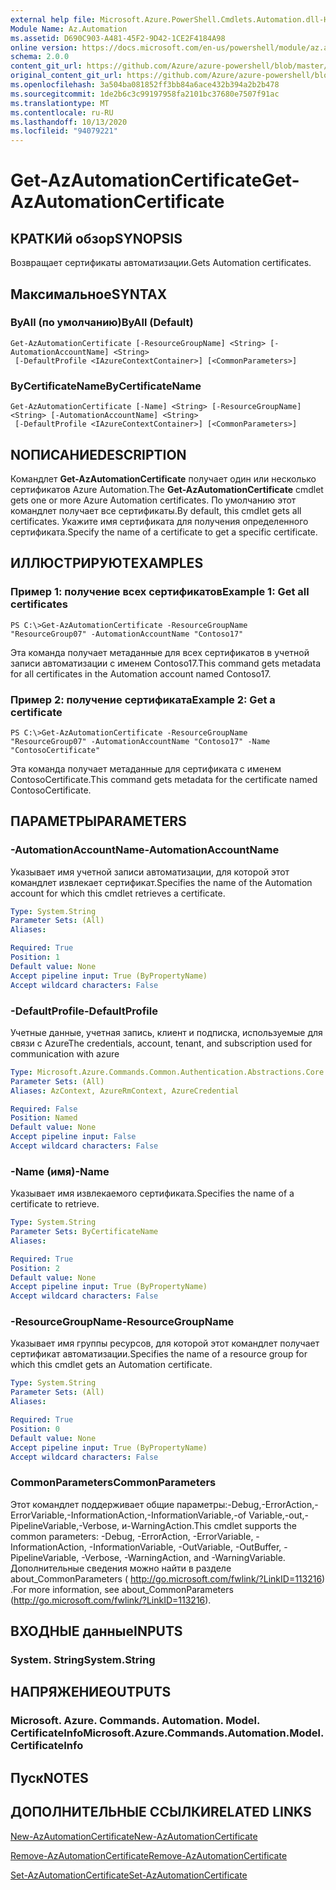 ```yaml
---
external help file: Microsoft.Azure.PowerShell.Cmdlets.Automation.dll-Help.xml
Module Name: Az.Automation
ms.assetid: D690C903-A481-45F2-9D42-1CE2F4184A98
online version: https://docs.microsoft.com/en-us/powershell/module/az.automation/get-azautomationcertificate
schema: 2.0.0
content_git_url: https://github.com/Azure/azure-powershell/blob/master/src/Automation/Automation/help/Get-AzAutomationCertificate.md
original_content_git_url: https://github.com/Azure/azure-powershell/blob/master/src/Automation/Automation/help/Get-AzAutomationCertificate.md
ms.openlocfilehash: 3a504ba081852ff3bb84a6ace432b394a2b2b478
ms.sourcegitcommit: 1de2b6c3c99197958fa2101bc37680e7507f91ac
ms.translationtype: MT
ms.contentlocale: ru-RU
ms.lasthandoff: 10/13/2020
ms.locfileid: "94079221"
---
```

# <span data-ttu-id="28c27-101">Get-AzAutomationCertificate</span><span class="sxs-lookup"><span data-stu-id="28c27-101">Get-AzAutomationCertificate</span></span>

## <span data-ttu-id="28c27-102">КРАТКИй обзор</span><span class="sxs-lookup"><span data-stu-id="28c27-102">SYNOPSIS</span></span>
<span data-ttu-id="28c27-103">Возвращает сертификаты автоматизации.</span><span class="sxs-lookup"><span data-stu-id="28c27-103">Gets Automation certificates.</span></span>

## <span data-ttu-id="28c27-104">Максимальное</span><span class="sxs-lookup"><span data-stu-id="28c27-104">SYNTAX</span></span>

### <span data-ttu-id="28c27-105">ByAll (по умолчанию)</span><span class="sxs-lookup"><span data-stu-id="28c27-105">ByAll (Default)</span></span>
```
Get-AzAutomationCertificate [-ResourceGroupName] <String> [-AutomationAccountName] <String>
 [-DefaultProfile <IAzureContextContainer>] [<CommonParameters>]
```

### <span data-ttu-id="28c27-106">ByCertificateName</span><span class="sxs-lookup"><span data-stu-id="28c27-106">ByCertificateName</span></span>
```
Get-AzAutomationCertificate [-Name] <String> [-ResourceGroupName] <String> [-AutomationAccountName] <String>
 [-DefaultProfile <IAzureContextContainer>] [<CommonParameters>]
```

## <span data-ttu-id="28c27-107">NОПИСАНИЕ</span><span class="sxs-lookup"><span data-stu-id="28c27-107">DESCRIPTION</span></span>
<span data-ttu-id="28c27-108">Командлет **Get-AzAutomationCertificate** получает один или несколько сертификатов Azure Automation.</span><span class="sxs-lookup"><span data-stu-id="28c27-108">The **Get-AzAutomationCertificate** cmdlet gets one or more Azure Automation certificates.</span></span>
<span data-ttu-id="28c27-109">По умолчанию этот командлет получает все сертификаты.</span><span class="sxs-lookup"><span data-stu-id="28c27-109">By default, this cmdlet gets all certificates.</span></span>
<span data-ttu-id="28c27-110">Укажите имя сертификата для получения определенного сертификата.</span><span class="sxs-lookup"><span data-stu-id="28c27-110">Specify the name of a certificate to get a specific certificate.</span></span>

## <span data-ttu-id="28c27-111">ИЛЛЮСТРИРУЮТ</span><span class="sxs-lookup"><span data-stu-id="28c27-111">EXAMPLES</span></span>

### <span data-ttu-id="28c27-112">Пример 1: получение всех сертификатов</span><span class="sxs-lookup"><span data-stu-id="28c27-112">Example 1: Get all certificates</span></span>
```
PS C:\>Get-AzAutomationCertificate -ResourceGroupName "ResourceGroup07" -AutomationAccountName "Contoso17"
```

<span data-ttu-id="28c27-113">Эта команда получает метаданные для всех сертификатов в учетной записи автоматизации с именем Contoso17.</span><span class="sxs-lookup"><span data-stu-id="28c27-113">This command gets metadata for all certificates in the Automation account named Contoso17.</span></span>

### <span data-ttu-id="28c27-114">Пример 2: получение сертификата</span><span class="sxs-lookup"><span data-stu-id="28c27-114">Example 2: Get a certificate</span></span>
```
PS C:\>Get-AzAutomationCertificate -ResourceGroupName "ResourceGroup07" -AutomationAccountName "Contoso17" -Name "ContosoCertificate"
```

<span data-ttu-id="28c27-115">Эта команда получает метаданные для сертификата с именем ContosoCertificate.</span><span class="sxs-lookup"><span data-stu-id="28c27-115">This command gets metadata for the certificate named ContosoCertificate.</span></span>

## <span data-ttu-id="28c27-116">ПАРАМЕТРЫ</span><span class="sxs-lookup"><span data-stu-id="28c27-116">PARAMETERS</span></span>

### <span data-ttu-id="28c27-117">-AutomationAccountName</span><span class="sxs-lookup"><span data-stu-id="28c27-117">-AutomationAccountName</span></span>
<span data-ttu-id="28c27-118">Указывает имя учетной записи автоматизации, для которой этот командлет извлекает сертификат.</span><span class="sxs-lookup"><span data-stu-id="28c27-118">Specifies the name of the Automation account for which this cmdlet retrieves a certificate.</span></span>

```yaml
Type: System.String
Parameter Sets: (All)
Aliases:

Required: True
Position: 1
Default value: None
Accept pipeline input: True (ByPropertyName)
Accept wildcard characters: False
```

### <span data-ttu-id="28c27-119">-DefaultProfile</span><span class="sxs-lookup"><span data-stu-id="28c27-119">-DefaultProfile</span></span>
<span data-ttu-id="28c27-120">Учетные данные, учетная запись, клиент и подписка, используемые для связи с Azure</span><span class="sxs-lookup"><span data-stu-id="28c27-120">The credentials, account, tenant, and subscription used for communication with azure</span></span>

```yaml
Type: Microsoft.Azure.Commands.Common.Authentication.Abstractions.Core.IAzureContextContainer
Parameter Sets: (All)
Aliases: AzContext, AzureRmContext, AzureCredential

Required: False
Position: Named
Default value: None
Accept pipeline input: False
Accept wildcard characters: False
```

### <span data-ttu-id="28c27-121">-Name (имя)</span><span class="sxs-lookup"><span data-stu-id="28c27-121">-Name</span></span>
<span data-ttu-id="28c27-122">Указывает имя извлекаемого сертификата.</span><span class="sxs-lookup"><span data-stu-id="28c27-122">Specifies the name of a certificate to retrieve.</span></span>

```yaml
Type: System.String
Parameter Sets: ByCertificateName
Aliases:

Required: True
Position: 2
Default value: None
Accept pipeline input: True (ByPropertyName)
Accept wildcard characters: False
```

### <span data-ttu-id="28c27-123">-ResourceGroupName</span><span class="sxs-lookup"><span data-stu-id="28c27-123">-ResourceGroupName</span></span>
<span data-ttu-id="28c27-124">Указывает имя группы ресурсов, для которой этот командлет получает сертификат автоматизации.</span><span class="sxs-lookup"><span data-stu-id="28c27-124">Specifies the name of a resource group for which this cmdlet gets an Automation certificate.</span></span>

```yaml
Type: System.String
Parameter Sets: (All)
Aliases:

Required: True
Position: 0
Default value: None
Accept pipeline input: True (ByPropertyName)
Accept wildcard characters: False
```

### <span data-ttu-id="28c27-125">CommonParameters</span><span class="sxs-lookup"><span data-stu-id="28c27-125">CommonParameters</span></span>
<span data-ttu-id="28c27-126">Этот командлет поддерживает общие параметры:-Debug,-ErrorAction,-ErrorVariable,-InformationAction,-InformationVariable,-of Variable,-out,-PipelineVariable,-Verbose, и-WarningAction.</span><span class="sxs-lookup"><span data-stu-id="28c27-126">This cmdlet supports the common parameters: -Debug, -ErrorAction, -ErrorVariable, -InformationAction, -InformationVariable, -OutVariable, -OutBuffer, -PipelineVariable, -Verbose, -WarningAction, and -WarningVariable.</span></span> <span data-ttu-id="28c27-127">Дополнительные сведения можно найти в разделе about_CommonParameters ( http://go.microsoft.com/fwlink/?LinkID=113216) .</span><span class="sxs-lookup"><span data-stu-id="28c27-127">For more information, see about_CommonParameters (http://go.microsoft.com/fwlink/?LinkID=113216).</span></span>

## <span data-ttu-id="28c27-128">ВХОДНЫЕ данные</span><span class="sxs-lookup"><span data-stu-id="28c27-128">INPUTS</span></span>

### <span data-ttu-id="28c27-129">System. String</span><span class="sxs-lookup"><span data-stu-id="28c27-129">System.String</span></span>

## <span data-ttu-id="28c27-130">НАПРЯЖЕНИЕ</span><span class="sxs-lookup"><span data-stu-id="28c27-130">OUTPUTS</span></span>

### <span data-ttu-id="28c27-131">Microsoft. Azure. Commands. Automation. Model. CertificateInfo</span><span class="sxs-lookup"><span data-stu-id="28c27-131">Microsoft.Azure.Commands.Automation.Model.CertificateInfo</span></span>

## <span data-ttu-id="28c27-132">Пуск</span><span class="sxs-lookup"><span data-stu-id="28c27-132">NOTES</span></span>

## <span data-ttu-id="28c27-133">ДОПОЛНИТЕЛЬНЫЕ ССЫЛКИ</span><span class="sxs-lookup"><span data-stu-id="28c27-133">RELATED LINKS</span></span>

[<span data-ttu-id="28c27-134">New-AzAutomationCertificate</span><span class="sxs-lookup"><span data-stu-id="28c27-134">New-AzAutomationCertificate</span></span>](./New-AzAutomationCertificate.md)

[<span data-ttu-id="28c27-135">Remove-AzAutomationCertificate</span><span class="sxs-lookup"><span data-stu-id="28c27-135">Remove-AzAutomationCertificate</span></span>](./Remove-AzAutomationCertificate.md)

[<span data-ttu-id="28c27-136">Set-AzAutomationCertificate</span><span class="sxs-lookup"><span data-stu-id="28c27-136">Set-AzAutomationCertificate</span></span>](./Set-AzAutomationCertificate.md)


